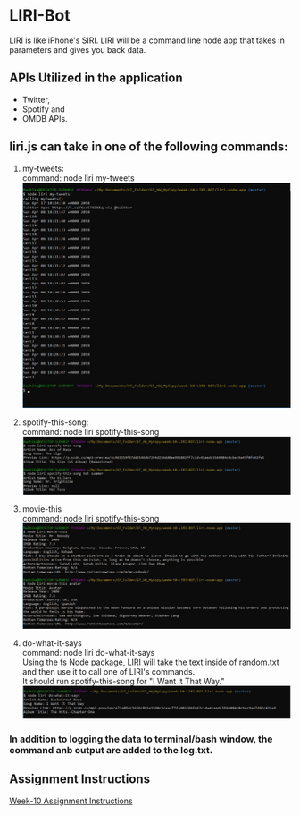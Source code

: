 # LIRI-Bot
LIRI is like iPhone's SIRI. LIRI will be a command line node app that takes in parameters and gives you back data.

## APIs Utilized in the application
- Twitter, 
- Spotify and 
- OMDB APIs.

## liri.js can take in one of the following commands:

1. my-tweets: 
<br/>command: node liri my-tweets
![node liri my-tweets](https://raw.githubusercontent.com/radhikabgupta/ReadMeInfoProj2/master/assets/node_liri_my_tweets.jpg)


2. spotify-this-song:
<br/>command: node liri spotify-this-song
![node liri my-tweets](https://raw.githubusercontent.com/radhikabgupta/ReadMeInfoProj2/master/assets/node_liri_spotify_this_song.jpg)

3. movie-this
<br/>command: node liri spotify-this-song
![node liri my-tweets](https://raw.githubusercontent.com/radhikabgupta/ReadMeInfoProj2/master/assets/node_liri_movie_this.jpg)

4. do-what-it-says
<br/>command: node liri do-what-it-says
<br/>Using the fs Node package, LIRI will take the text inside of random.txt and then use it to call one of LIRI's commands.
<br/>It should run spotify-this-song for "I Want it That Way."
![node liri do-what-it-says](https://raw.githubusercontent.com/radhikabgupta/ReadMeInfoProj2/master/assets/node_liri_do_what_it_says.jpg)

### In addition to logging the data to terminal/bash window, the command anb output are added to the log.txt.

## Assignment Instructions
[Week-10 Assignment Instructions](https://github.com/radhikabgupta/liri-node-app/blob/master/week_10_homework_instructions.md)
